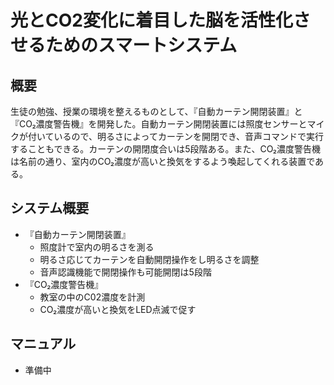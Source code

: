 # 光とCO2変化に着目した脳を活性化させるためのスマートシステム
## 概要
生徒の勉強、授業の環境を整えるものとして、『自動カーテン開閉装置』と『CO₂濃度警告機』を開発した。自動カーテン開閉装置には照度センサーとマイクが付いているので、明るさによってカーテンを開閉でき、音声コマンドで実行することもできる。カーテンの開閉度合いは5段階ある。また、CO₂濃度警告機は名前の通り、室内のCO₂濃度が高いと換気をするよう喚起してくれる装置である。
## システム概要
- 『自動カーテン開閉装置』
  - 照度計で室内の明るさを測る
  - 明るさ応じてカーテンを自動開閉操作をし明るさを調整
  - 音声認識機能で開閉操作も可能開閉は5段階
- 『CO₂濃度警告機』
  - 教室の中のC02濃度を計測
  - CO₂濃度が高いと換気をLED点滅で促す
## マニュアル
- 準備中
